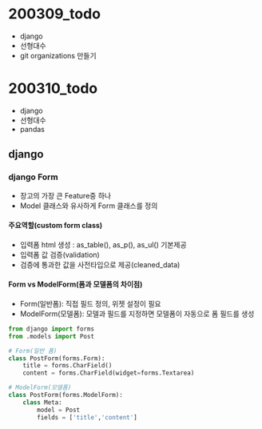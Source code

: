 # 200309_todo

- django
- 선형대수
- git organizations 만들기


# 200310_todo

- django
- 선형대수
- pandas


## django

### django Form

- 장고의 가장 큰 Feature중 하나
- Model 클래스와 유사하게 Form 클래스를 정의

#### 주요역할(custom form class)

- 입력폼 html 생성 : as_table(), as_p(), as_ul() 기본제공
- 입력폼 값 검증(validation)
- 검증에 통과한 값을 사전타입으로 제공(cleaned_data)

#### Form vs ModelForm(폼과 모델폼의 차이점)

- Form(일반폼): 직접 필드 정의, 위젯 설정이 필요
- ModelForm(모델폼): 모델과 필드를 지정하면 모델폼이 자동으로 폼 필드를 생성

```python
from django import forms
from .models import Post

# Form(일반 폼)
class PostForm(forms.Form):
    title = forms.CharField()
    content = forms.CharField(widget=forms.Textarea)

# ModelForm(모델폼)
class PostForm(forms.ModelForm):
    class Meta:
        model = Post
        fields = ['title','content']

```